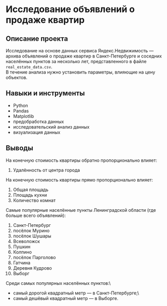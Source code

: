 # Исследование объявлений о продаже квартир

## Описание проекта
Исследование на основе данных сервиса Яндекс.Недвижимость — архива объявлений о продаже квартир в Санкт-Петербурге и соседних населённых пунктов за несколько лет, представленного в файле `real_estate_data.csv`.\
В течение анализа нужно установить параметры, влияющие на цену объектов.

## Навыки и инструменты
* Python
* Pandas
* Matplotlib
* предобработка данных
* исследовательский анализ данных
* визуализация данных

## Выводы
На конечную стоимость квартиры обратно пропорционально влияет:
1. Удалённость от центра города

На конечную стоимость квартиры прямо пропорционально влияет:
1. Общая площадь
2. Площадь кухни
3. Количество комнат

Самые популярные населённые пункты Ленинградской области (где больше всего объявлений):
1. Санкт-Петербург
2. посёлок Мурино
3. посёлок Шушары
4. Всеволожск
5. Пушкин
6. Колпино
7. посёлок Парголово
8. Гатчина
9. Деревня Кудрово
10. Выборг

Среди самых популярных населённых пунктов:\
* самый дорогой квадратный метр — в Санкт-Петербурге;\
* самый дешёвый квадратный метр — в Выборге.

